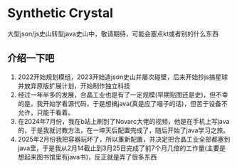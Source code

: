 # Synthetic Crystal
大型json/js史山转型java史山中，敬请期待，可能会塞点kt或者别的什么东西
## 介绍一下吧
1. 2022开始规划模组，2023开始造json史山并屡次碰壁，后来开始抄js搞星球并放弃原版扩展计划，开始制作独立科技
2. 经过一年半多的发展，合晶工业也是有了一定规模(早期贴图还是史)，但不幸的是，我开始学看源代码，于是想搞java(真是应了喵子的话)，但苦于设备不允许，只能干看着。
3. 在2024年7月份，我在b站上刷到了Novarc大佬的视频，他是在手机上写java的，于是我就讨教方法，在一坤天后配置完成了，随后开始了java学习之旅。
4. 2025年2月份我把容器玩坏了，所以重新配置，并决定把合晶工业全部都塞到java里，于是我从2月14截止到3月25日完成了前7个月几倍的工作量(主要是想起来图书馆里有java书)，反正就是弄了很多东西